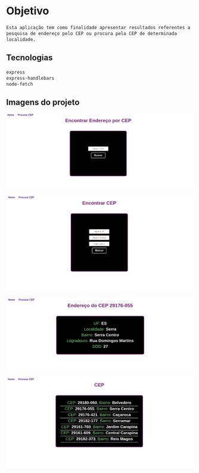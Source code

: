 # Objetivo
    Esta aplicação tem como finalidade apresentar resultados referentes a pesquisa de endereço pelo CEP ou procura pelo CEP de determinada localidade. 

## Tecnologias
    express
    express-handlebars
    node-fetch

## Imagens do projeto
   ![home](public/img/home.png "pagina home")

   ![procuraCep](public/img/procuraCep.png "Procurar o CEP")

   ![resultadoCep](public/img/resultadoCep.png "resultado do cep")

   ![resultadoDaProcura](public/img/resultadoProcura.png)